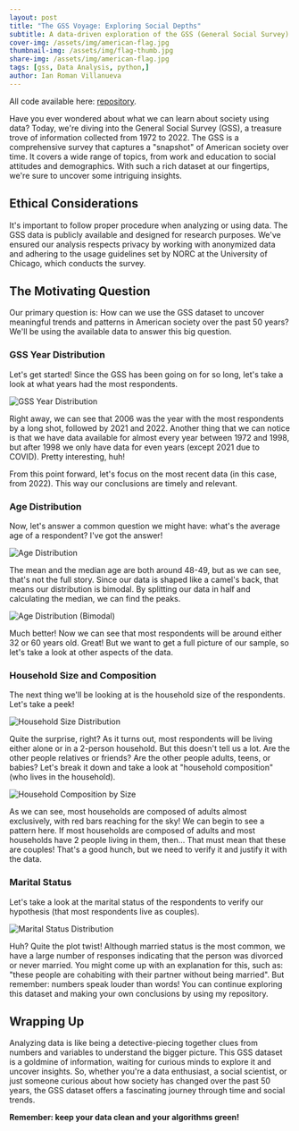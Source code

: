 ```yaml
---
layout: post
title: "The GSS Voyage: Exploring Social Depths"
subtitle: A data-driven exploration of the GSS (General Social Survey) data that reveals demographic trends, living condition differences, and fascinating population facts.
cover-img: /assets/img/american-flag.jpg
thumbnail-img: /assets/img/flag-thumb.jpg
share-img: /assets/img/american-flag.jpg
tags: [gss, Data Analysis, python,]
author: Ian Roman Villanueva
---
```


All code available here: [repository](https://github.com/eatsfrog/gss-analysis.git).

Have you ever wondered about what we can learn about society using data? Today, we're diving into the General Social Survey (GSS), a treasure trove of information collected from 1972 to 2022. The GSS is a comprehensive survey that captures a "snapshot" of American society over time. It covers a wide range of topics, from work and education to social attitudes and demographics. With such a rich dataset at our fingertips, we're sure to uncover some intriguing insights.

## Ethical Considerations

It's important to follow proper procedure when analyzing or using data. The GSS data is publicly available and designed for research purposes. We've ensured our analysis respects privacy by working with anonymized data and adhering to the usage guidelines set by NORC at the University of Chicago, which conducts the survey.

## The Motivating Question

Our primary question is: How can we use the GSS dataset to uncover meaningful trends and patterns in American society over the past 50 years? We'll be using the available data to answer this big question.

### GSS Year Distribution

Let's get started! Since the GSS has been going on for so long, let's take a look at what years had the most respondents.

![GSS Year Distribution](/assets/img/year-dist.png)

Right away, we can see that 2006 was the year with the most respondents by a long shot, followed by 2021 and 2022. Another thing that we can notice is that we have data available for almost every year between 1972 and 1998, but after 1998 we only have data for even years (except 2021 due to COVID). Pretty interesting, huh!

From this point forward, let's focus on the most recent data (in this case, from 2022). This way our conclusions are timely and relevant.

### Age Distribution

Now, let's answer a common question we might have: what's the average age of a respondent? I've got the answer!

![Age Distribution](/assets/img/age-dist.png)

The mean and the median age are both around 48-49, but as we can see, that's not the full story. Since our data is shaped like a camel's back, that means our distribution is bimodal. By splitting our data in half and calculating the median, we can find the peaks.

![Age Distribution (Bimodal)](/assets/img/age-dist-adjusted.png)

Much better! Now we can see that most respondents will be around either 32 or 60 years old. Great! But we want to get a full picture of our sample, so let's take a look at other aspects of the data.

### Household Size and Composition

The next thing we'll be looking at is the household size of the respondents. Let's take a peek!

![Household Size Distribution](/assets/img/size-dist.png)

Quite the surprise, right? As it turns out, most respondents will be living either alone or in a 2-person household. But this doesn't tell us a lot. Are the other people relatives or friends? Are the other people adults, teens, or babies? Let's break it down and take a look at "household composition" (who lives in the household).

![Household Composition by Size](/assets/img/size-dist-comp.png)

As we can see, most households are composed of adults almost exclusively, with red bars reaching for the sky! We can begin to see a pattern here. If most households are composed of adults and most households have 2 people living in them, then... That must mean that these are couples! That's a good hunch, but we need to verify it and justify it with the data.

### Marital Status

Let's take a look at the marital status of the respondents to verify our hypothesis (that most respondents live as couples).

![Marital Status Distribution](/assets/img/marit-dist.png)

Huh? Quite the plot twist! Although married status is the most common, we have a large number of responses indicating that the person was divorced or never married. You might come up with an explanation for this, such as: "these people are cohabiting with their partner without being married". But remember: numbers speak louder than words! You can continue exploring this dataset and making your own conclusions by using my repository.

## Wrapping Up

Analyzing data is like being a detective-piecing together clues from numbers and variables to understand the bigger picture. This GSS dataset is a goldmine of information, waiting for curious minds to explore it and uncover insights. So, whether you're a data enthusiast, a social scientist, or just someone curious about how society has changed over the past 50 years, the GSS dataset offers a fascinating journey through time and social trends.

**Remember: keep your data clean and your algorithms green!**
